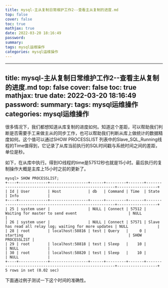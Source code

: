 ```yaml
---
title: mysql-主从复制日常维护工作2--查看主从复制的进度.md
top: false
cover: false
toc: true
mathjax: true
date: 2022-03-20 18:16:49
password:
summary:
tags: mysql运维操作
categories: mysql运维操作
---
```

---
title: mysql-主从复制日常维护工作2--查看主从复制的进度.md
top: false
cover: false
toc: true
mathjax: true
date: 2022-03-20 18:16:49
password:
summary:
tags: mysql运维操作
categories: mysql运维操作
---
很多情况下，我们都想知道从库复制的进度如何。知道这个差距，可以帮助我们判断是否需要手工来做主从的同步工作，也可以帮助我们判断从库上做统计的数据精度如何。这个值可以通过SHOW PROCESSLIST 列表中的Slave_SQL_Running线程的Time值得到，它记录了从库当前执行的SQL时间戳与系统时间之间的差距，单位是秒。

如下，在从库中执行。得到IO线程的time是57512秒也就是15小时。最后执行的复制操作大概是主库上15小时之前的更新了。
~~~
mysql> SHOW PROCESSLIST;
+----+-------------+-----------------+------+---------+-------+--------------------------------------------------------+------------------+
| Id | User        | Host            | db   | Command | Time  | State                                                  | Info             |
+----+-------------+-----------------+------+---------+-------+--------------------------------------------------------+------------------+
| 25 | system user |                 | NULL | Connect | 57512 | Waiting for master to send event                       | NULL             |
| 26 | system user |                 | NULL | Connect | 57571 | Slave has read all relay log; waiting for more updates | NULL             |
| 28 | root        | localhost:58816 | test | Query   |     0 | starting                                               | SHOW PROCESSLIST |
| 29 | root        | localhost:58818 | test | Sleep   |    10 |                                                        | NULL             |
| 30 | root        | localhost:58820 | test | Sleep   |    10 |                                                        | NULL             |
+----+-------------+-----------------+------+---------+-------+--------------------------------------------------------+------------------+
5 rows in set (0.02 sec)
~~~

下面通过例子测试一下这个时间的准确性。
